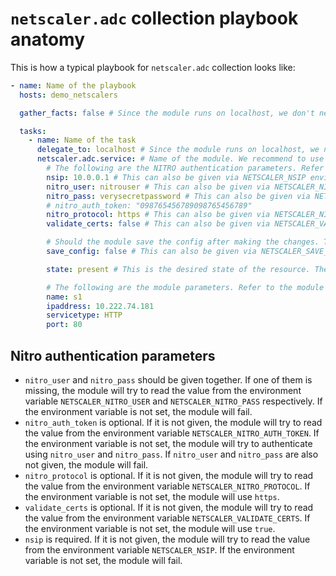# `netscaler.adc` collection playbook anatomy

This is how a typical playbook for `netscaler.adc` collection looks like:

```yaml
- name: Name of the playbook
  hosts: demo_netscalers

  gather_facts: false # Since the module runs on localhost, we don't need to gather facts

  tasks:
    - name: Name of the task
      delegate_to: localhost # Since the module runs on localhost, we need to delegate the task to localhost
      netscaler.adc.service: # Name of the module. We recommend to use the fully qualified name of the module
        # The following are the NITRO authentication parameters. Refer to the module documentation for the list of supported parameters.
        nsip: 10.0.0.1 # This can also be given via NETSCALER_NSIP environment variable
        nitro_user: nitrouser # This can also be given via NETSCALER_NITRO_USER environment variable
        nitro_pass: verysecretpassword # This can also be given via NETSCALER_NITRO_PASS environment variable
        # nitro_auth_token: "098765456789098765456789"
        nitro_protocol: https # This can also be given via NETSCALER_NITRO_PROTOCOL environment variable
        validate_certs: false # This can also be given via NETSCALER_VALIDATE_CERTS environment variable

        # Should the module save the config after making the changes. This is optional. Default is false.
        save_config: false # This can also be given via NETSCALER_SAVE_CONFIG environment variable

        state: present # This is the desired state of the resource. The module will make sure that the resource is in this state. Valid values are `present`, `absent`, `enabled`, `disabled`. However, not all modules support all the states. Refer to the module documentation for the supported states.

        # The following are the module parameters. Refer to the module documentation for the list of supported parameters.
        name: s1
        ipaddress: 10.222.74.181
        servicetype: HTTP
        port: 80
```

## Nitro authentication parameters

- `nitro_user` and `nitro_pass` should be given together. If one of them is missing, the module will try to read the value from the environment variable `NETSCALER_NITRO_USER` and `NETSCALER_NITRO_PASS` respectively. If the environment variable is not set, the module will fail.
- `nitro_auth_token` is optional. If it is not given, the module will try to read the value from the environment variable `NETSCALER_NITRO_AUTH_TOKEN`. If the environment variable is not set, the module will try to authenticate using `nitro_user` and `nitro_pass`. If `nitro_user` and `nitro_pass` are also not given, the module will fail.
- `nitro_protocol` is optional. If it is not given, the module will try to read the value from the environment variable `NETSCALER_NITRO_PROTOCOL`. If the environment variable is not set, the module will use `https`.
- `validate_certs` is optional. If it is not given, the module will try to read the value from the environment variable `NETSCALER_VALIDATE_CERTS`. If the environment variable is not set, the module will use `true`.
- `nsip` is required. If it is not given, the module will try to read the value from the environment variable `NETSCALER_NSIP`. If the environment variable is not set, the module will fail.
